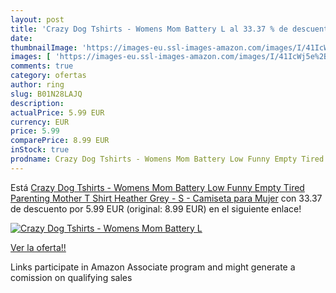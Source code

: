 ```yaml
---
layout: post
title: 'Crazy Dog Tshirts - Womens Mom Battery L al 33.37 % de descuento'
date: 
thumbnailImage: 'https://images-eu.ssl-images-amazon.com/images/I/41IcWj5e%2BvL._SL200_.jpg'
images: [ 'https://images-eu.ssl-images-amazon.com/images/I/41IcWj5e%2BvL._SL200_.jpg' ]
comments: true
category: ofertas
author: ring
slug: B01N28LAJQ
description:
actualPrice: 5.99 EUR
currency: EUR
price: 5.99
comparePrice: 8.99 EUR
inStock: true
prodname: Crazy Dog Tshirts - Womens Mom Battery Low Funny Empty Tired Parenting Mother T Shirt  Heather Grey  - S - Camiseta para Mujer
---
```


Está [Crazy Dog Tshirts - Womens Mom Battery Low Funny Empty Tired Parenting Mother T Shirt  Heather Grey  - S - Camiseta para Mujer](https://www.amazon.es/dp/B01N28LAJQ/?tag=tolees-21) con 33.37 de descuento por 5.99 EUR (original: 8.99 EUR) en el siguiente enlace!

[![Crazy Dog Tshirts - Womens Mom Battery L](https://images-eu.ssl-images-amazon.com/images/I/41IcWj5e%2BvL._SL200_.jpg)](https://www.amazon.es/dp/B01N28LAJQ/?tag=tolees-21)

[Ver la oferta!!](https://www.amazon.es/dp/B01N28LAJQ/?tag=tolees-21)

Links participate in Amazon Associate program and might generate a comission on qualifying sales


